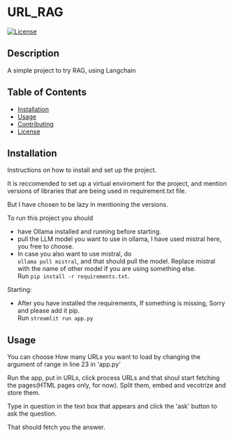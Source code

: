 # URL_RAG

[![License](https://img.shields.io/badge/license-MIT-blue.svg)](LICENSE)

## Description

A simple project to try RAG, using Langchain

## Table of Contents

- [Installation](#installation)
- [Usage](#usage)
- [Contributing](#contributing)
- [License](#license)

## Installation

Instructions on how to install and set up the project.

It is reccomended to set up a virtual enviroment for the project, and mention versions of libraries that are being used in requirement.txt file.

But I have chosen to be lazy in mentioning the versions.

To run this project you should

* have Ollama installed and running before starting.
* pull the LLM model you want to use in ollama, I have used mistral here, you free to choose.
* In case you also want to use mistral, do  
`ollama pull mistral`, and that should pull the model. Replace mistral with the name of other model if you are using something else.  
Run `pip install -r requirements.txt`.

Starting:
* After you have installed the requirements, If something is missing, Sorry and please add it pip.  
Run `streamlit run app.py`  

## Usage

You can choose How many URLs you want to load by changing the argument of range in line 23 in 'app.py'

Run the app, put in URLs, click process URLs and that shoul start fetching the pages(HTML pages only, for now). Split them, embed and vecotrize and store them.  

Type in question in the text box that appears and click the 'ask' button to ask the question.

That should fetch you the answer.
